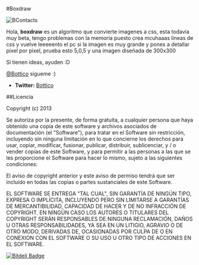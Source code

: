 #Boxdraw

![BContacts](http://boxdraw.herokuapp.com/img/tata.png)


Hola, **boxdraw** es un algoritmo que convierte imagenes a css, esta todavia muy beta, tengo problemas con la memoria puesto crea mcuhaaas lineas de css y vuelve leeeeento el pc si la imagen es muy grande y pones a detallar pixel por pixel, prueba esto 5,0,5 y una imagen diseñada de 300x300

Si tienen ideas, ayuden :D

[@Bottico](http://twitter.com/bottico) sigueme :)

* **Twitter:** [Bottico](http://twitter.com/bottico)

##Licencia 

Copyright (c) 2013

Se autoriza por la presente, de forma gratuita, a cualquier persona que haya obtenido una copia de este software y archivos asociados de documentación (el "Software"), para tratar en el Software sin restricción, incluyendo sin ninguna limitación en lo que concierne los derechos para usar, copiar, modificar, fusionar, publicar, distribuir, sublicenciar, y / o vender copias de este Software, y para permitir a las personas a las que se les proporcione el Software para hacer lo mismo, sujeto a las siguientes condiciones:

El aviso de copyright anterior y este aviso de permiso tendrá que ser incluido en todas las copias o partes sustanciales de este Software.

EL SOFTWARE SE ENTREGA "TAL CUAL", SIN GARANTÍA DE NINGÚN TIPO, EXPRESA O IMPLÍCITA, INCLUYENDO PERO SIN LIMITARSE A GARANTÍAS DE MERCANTIBILIDAD, CAPACIDAD DE HACER Y DE NO INFRACCIÓN DE COPYRIGHT. EN NINGÚN CASO LOS AUTORES O TITULARES DEL COPYRIGHT SERÁN RESPONSABLES DE NINGUNA RECLAMACIÓN, DAÑOS U OTRAS RESPONSABILIDADES, YA SEA EN UN LITIGIO, AGRAVIO O DE OTRO MODO, DERIVADAS DE, OCASIONADAS POR CULPA DE O EN CONEXION CON EL SOFTWARE O SU USO U OTRO TIPO DE ACCIONES EN EL SOFTWARE.

[![Bitdeli Badge](https://d2weczhvl823v0.cloudfront.net/angelbotto/boxdraw/trend.png)](https://bitdeli.com/free "Bitdeli Badge")

